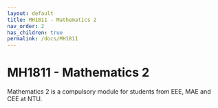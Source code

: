 ```yaml
---
layout: default
title: MH1811 - Mathematics 2
nav_order: 2
has_children: true
permalink: /docs/MH1811
---
```


# MH1811 - Mathematics 2

Mathematics 2 is a compulsory module for students from EEE, MAE and CEE at NTU.